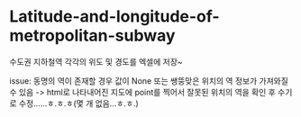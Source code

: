 # Latitude-and-longitude-of-metropolitan-subway
수도권 지하철역 각각의 위도 및 경도를 엑셀에 저장~

issue: 동명의 역이 존재할 경우 값이 None 또는 쌩뚱맞은 위치의 역 정보가 가져와질 수 있음
-> html로 나타내어진 지도에 point를 찍어서 잘못된 위치의 역을 확인 후 수기로 수정......ㅎ.ㅎ.ㅎ(몇 개 없음...ㅎ.ㅎ.)

